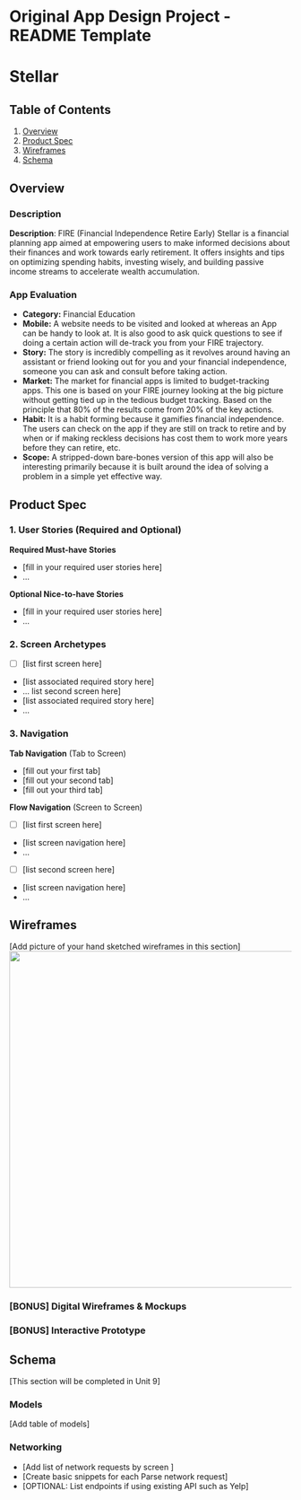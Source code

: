 Original App Design Project - README Template
===

# Stellar

## Table of Contents

1. [Overview](#Overview)
2. [Product Spec](#Product-Spec)
3. [Wireframes](#Wireframes)
4. [Schema](#Schema)

## Overview

### Description

**Description**: FIRE (Financial Independence Retire Early) Stellar is a financial planning app aimed at empowering users to make informed decisions about their finances and work towards early retirement. It offers insights and tips on optimizing spending habits, investing wisely, and building passive income streams to accelerate wealth accumulation.

### App Evaluation

- **Category:** Financial Education
- **Mobile:** A website needs to be visited and looked at whereas an App can be handy to look at. It is also good to ask quick questions to see if doing a certain action will de-track you from your FIRE trajectory. 
- **Story:** The story is incredibly compelling as it revolves around having an assistant or friend looking out for you and your financial independence, someone you can ask and consult before taking action.  
- **Market:** The market for financial apps is limited to budget-tracking apps. This one is based on your FIRE journey looking at the big picture without getting tied up in the tedious budget tracking. Based on the principle that 80% of the results come from 20% of the key actions.
- **Habit:** It is a habit forming because it gamifies financial independence. The users can check on the app if they are still on track to retire and by when or if making reckless decisions has cost them to work more years before they can retire, etc.
- **Scope:** A stripped-down bare-bones version of this app will also be interesting primarily because it is built around the idea of solving a problem in a simple yet effective way.

## Product Spec

### 1. User Stories (Required and Optional)

**Required Must-have Stories**

* [fill in your required user stories here]
* ...

**Optional Nice-to-have Stories**

* [fill in your required user stories here]
* ...

### 2. Screen Archetypes

- [ ] [list first screen here]
* [list associated required story here]
* ...
list second screen here]
* [list associated required story here]
* ...

### 3. Navigation

**Tab Navigation** (Tab to Screen)

* [fill out your first tab]
* [fill out your second tab]
* [fill out your third tab]

**Flow Navigation** (Screen to Screen)

- [ ] [list first screen here]
* [list screen navigation here]
* ...
- [ ] [list second screen here]
* [list screen navigation here]
* ...

## Wireframes

[Add picture of your hand sketched wireframes in this section]
<img src="YOUR_WIREFRAME_IMAGE_URL" width=600>

### [BONUS] Digital Wireframes & Mockups

### [BONUS] Interactive Prototype

## Schema 

[This section will be completed in Unit 9]

### Models

[Add table of models]

### Networking

- [Add list of network requests by screen ]
- [Create basic snippets for each Parse network request]
- [OPTIONAL: List endpoints if using existing API such as Yelp]
